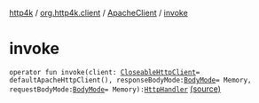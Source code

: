 [http4k](../../index.md) / [org.http4k.client](../index.md) / [ApacheClient](index.md) / [invoke](./invoke.md)

# invoke

`operator fun invoke(client: `[`CloseableHttpClient`](https://hc.apache.org/httpcomponents-client-ga/httpclient/apidocs/org/apache/http/impl/client/CloseableHttpClient.html)` = defaultApacheHttpClient(), responseBodyMode: `[`BodyMode`](../../org.http4k.core/-body-mode/index.md)` = Memory, requestBodyMode: `[`BodyMode`](../../org.http4k.core/-body-mode/index.md)` = Memory): `[`HttpHandler`](../../org.http4k.core/-http-handler.md) [(source)](https://github.com/http4k/http4k/blob/master/http4k-client-apache/src/main/kotlin/org/http4k/client/ApacheClient.kt#L42)